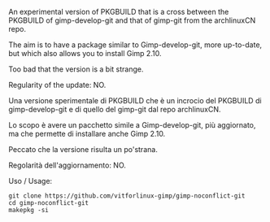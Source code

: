 An experimental version of PKGBUILD that is a cross between the PKGBUILD of gimp-develop-git and that of gimp-git from the archlinuxCN repo.

The aim is to have a package similar to Gimp-develop-git, more up-to-date, but which also allows you to install Gimp 2.10.


Too bad that the version is a bit strange.

Regularity of the update: NO.


Una versione sperimentale di PKGBUILD che è un incrocio del PKGBUILD di gimp-develop-git e di quello del gimp-git dal repo archlinuxCN.

Lo scopo è avere un pacchetto simile a Gimp-develop-git, più aggiornato, ma che permette di installare anche Gimp 2.10.

Peccato che la versione risulta un po'strana.

Regolarità dell'aggiornamento: NO.


Uso / Usage:
```
git clone https://github.com/vitforlinux-gimp/gimp-noconflict-git
cd gimp-noconflict-git
makepkg -si
```


